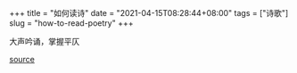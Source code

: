 +++
title = "如何读诗"
date = "2021-04-15T08:28:44+08:00"
tags = ["诗歌"]
slug = "how-to-read-poetry"
+++

大声吟诵，掌握平仄

[source](https://mp.weixin.qq.com/s/giYt4Qqh4zFKGb8c47NVgg)
